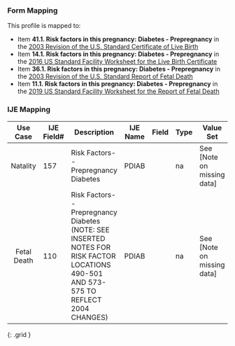 ### Form Mapping
This profile is mapped to:
 * Item **41.1. Risk factors in this pregnancy: Diabetes - Prepregnancy** in the [2003 Revision of the U.S. Standard Certificate of Live Birth](https://www.cdc.gov/nchs/data/dvs/birth11-03final-ACC.pdf)
 * Item **14.1. Risk factors in this pregnancy: Diabetes - Prepregnancy** in the [2016 US Standard Facility Worksheet for the Live Birth Certificate](https://www.cdc.gov/nchs/data/dvs/facility-worksheet-2016-508.pdf)
 * Item **36.1. Risk factors in this pregnancy: Diabetes - Prepregnancy** in the [2003 Revision of the U.S. Standard Report of Fetal Death](https://www.cdc.gov/nchs/data/dvs/FDEATH11-03finalACC.pdf)
 * Item **11.1. Risk factors in this pregnancy: Diabetes - Prepregnancy** in the [2019 US Standard Facility Worksheet for the Report of Fetal Death](https://www.cdc.gov/nchs/data/dvs/fetal-death-facility-worksheet-2019-508.pdf)

### IJE Mapping

| **Use Case** |  **IJE Field#**   |  **Description**  | **IJE Name**  |  **Field**  |  **Type**  | **Value Set**  |
| :---------: | --------------- | ------------ | ------------- | ---------- | ---------- | -------------- |
| Natality | 157 | Risk Factors--Prepregnancy Diabetes | PDIAB |  |na |See [Note on missing data] |
| Fetal Death | 110 | Risk Factors--Prepregnancy Diabetes  (NOTE: SEE INSERTED NOTES FOR RISK FACTOR LOCATIONS 490-501 AND 573-575 TO REFLECT 2004 CHANGES) | PDIAB |  |na |See [Note on missing data] |
{: .grid }
